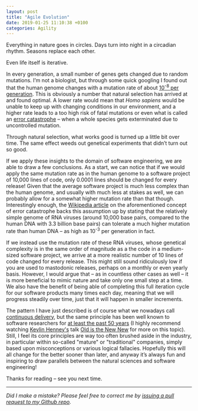 ```yaml
---
layout: post
title: "Agile Evolution"
date: 2019-01-25 11:10:38 +0100
categories: Agility
---
```


Everything in nature goes in circles. Days turn into night in a circadian rhythm. Seasons replace each other.

Even life itself is iterative.

In every generation, a small number of genes gets changed due to random mutations. I’m not a biologist, but through some quick googling I found out that the human genome changes with a mutation rate of about [10<sup>-8</sup> per generation](http://science.sciencemag.org/content/328/5978/636.abstract). This is obviously a number that natural selection has arrived at and found optimal. A lower rate would mean that *Homo sapiens* would be unable to keep up with changing conditions in our environment, and a higher rate leads to a too high risk of fatal mutations or even what is called an [error catastrophe](https://jvi.asm.org/content/80/1/20.full) – when a whole species gets exterminated due to uncontrolled mutation.

Through natural selection, what works good is turned up a little bit over time. The same effect weeds out genetical experiments that didn’t turn out so good.

If we apply these insights to the domain of software engineering, we are able to draw a few conclusions. As a start, we can notice that if we would apply the same mutation rate as in the human genome to a software project of 10,000 lines of code, only 0.0001 lines should be changed for every release! Given that the average software project is much less complex than the human genome, and usually with much less at stakes as well, we can probably allow for a somewhat higher mutation rate than that though. Interestingly enough, the [Wikipedia article](https://en.wikipedia.org/wiki/Error_catastrophe) on the aforementioned concept of error catastrophe backs this assumption up by stating that the relatively simple genome of RNA viruses (around 10,000 base pairs, compared to the human DNA with 3.3 billion base pairs) can tolerate a much higher mutation rate than human DNA – as high as 10<sup>-3</sup> per generation in fact.

If we instead use the mutation rate of these RNA viruses, whose genetical complexity is in the same order of magnitude as a the code in a medium-sized software project, we arrive at a more realistic number of 10 lines of code changed for every release. This might still sound ridiculously low if you are used to mastodonic releases, perhaps on a monthly or even yearly basis. However, I would argue that – as in countless other cases as well – it is more beneficial to mimic nature and take only one small step at a time. We also have the benefit of being able of completing this full iteration cycle for our software products many times each day, meaning that we will progress steadily over time, just that it will happen in smaller increments.

The pattern I have just described is of course what we nowadays call [continuous delivery](https://en.wikipedia.org/wiki/Continuous_delivery), but the same principle has been well known to software researchers for [at least the past 50 years](http://homepages.cs.ncl.ac.uk/brian.randell/NATO/nato1968.PDF) (I highly recommend watching [Kevlin Henney's](https://about.me/kevlin) talk [Old is the New New](https://www.youtube.com/watch?v=AbgsfeGvg3E) for more on this topic). Still, I feel its core principles are way too often brushed aside in the industry, in particular within so-called "mature" or "traditional" companies, simply based upon misconceptions or various logical fallacies. Hopefully this will all change for the better sooner than later, and anyway it’s always fun and inspiring to draw parallels between the natural sciences and software engineering!

Thanks for reading – see you next time.


---

*Did I make a mistake? Please feel free to correct me by [issuing a pull request to my Github repo](https://github.com/Sundin/sundin.github.io).*
